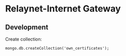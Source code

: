 # Relaynet-Internet Gateway

## Development

Create collection:

```
mongo.db.createCollection('own_certificates');
```
